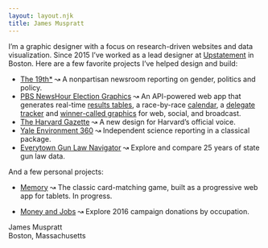 ```yaml
---
layout: layout.njk
title: James Muspratt
---
```


I’m a graphic designer with a focus on research-driven websites and data visualization. Since 2015 I’ve worked as a lead designer at [Upstatement](https://upstatement.com) in Boston. Here are a few favorite projects I’ve helped design and build:

- [The 19th*](https://19thnews.org) ↝ A nonpartisan newsroom reporting on gender, politics and policy.
- [PBS NewsHour Election Graphics](http://upstatement.com/work/pbs-newshour/) ↝ An API-powered web app that generates real-time [results tables](https://www.pbs.org/newshour/elections-2020/massachusetts), a race-by-race [calendar](https://www.pbs.org/newshour/elections-2020/calendar), a [delegate tracker](https://www.youtube.com/watch?v=RkAJnUos97g&feature=youtu.be&t=1347) and [winner-called graphics](https://twitter.com/NewsHour/status/1235050355022368768) for web, social, and broadcast.
- [The Harvard Gazette](https://news.harvard.edu/gazette) ↝ A new design for Harvard’s official voice.
- [Yale Environment 360](https://e360.yale.edu/) ↝ Independent science reporting in a classical package.
- [Everytown Gun Law Navigator](https://maps.everytown.org/navigator/)  ↝ Explore and compare 25 years of state gun law data.


And a few personal projects:

-  [Memory](https://memory.jamesmuspratt.com/) ↝ The classic card-matching game, built as a progressive web app for tablets. In progress.

- [Money and Jobs](https://money.jamesmuspratt.com/) ↝ Explore 2016 campaign donations by occupation.

<p class="last">James Muspratt</br />Boston, Massachusetts</p>
